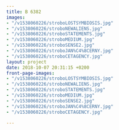 ```yaml
---
title: B 6382
images:
- "/v1538060226/stroboLOSTSYMBIOSIS.jpg"
- "/v1538060226/stroboNEWALIENS.jpg"
- "/v1538060226/stroboSTATEMENTS.jpg"
- "/v1538060226/stroboMEDIUM.jpg"
- "/v1538060226/stroboSENSE2.jpg"
- "/v1538060226/stroboJAN%C4%8CERNY.jpg"
- "/v1538060226/stroboCETAGENCY.jpg"
layout: project
date: 2018-10-07 20:31:15 +0200
front-page-images:
- "/v1538060226/stroboLOSTSYMBIOSIS.jpg"
- "/v1538060226/stroboNEWALIENS.jpg"
- "/v1538060226/stroboSTATEMENTS.jpg"
- "/v1538060226/stroboMEDIUM.jpg"
- "/v1538060226/stroboSENSE2.jpg"
- "/v1538060226/stroboJAN%C4%8CERNY.jpg"
- "/v1538060226/stroboCETAGENCY.jpg"

---
```

